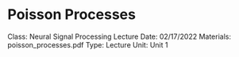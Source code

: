 # Poisson Processes

Class: Neural Signal Processing
Lecture Date: 02/17/2022
Materials: poisson_processes.pdf
Type: Lecture
Unit: Unit 1